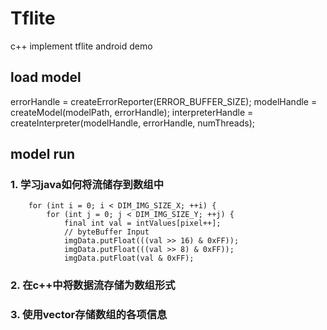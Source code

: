 # Tflite
c++ implement tflite android demo

## load model 
errorHandle = createErrorReporter(ERROR_BUFFER_SIZE);
modelHandle = createModel(modelPath, errorHandle);
interpreterHandle = createInterpreter(modelHandle, errorHandle, numThreads);


## model run
### 1. 学习java如何将流储存到数组中
        for (int i = 0; i < DIM_IMG_SIZE_X; ++i) {
            for (int j = 0; j < DIM_IMG_SIZE_Y; ++j) {
                final int val = intValues[pixel++]; 
                // byteBuffer Input
                imgData.putFloat(((val >> 16) & 0xFF));
                imgData.putFloat(((val >> 8) & 0xFF));
                imgData.putFloat(val & 0xFF);

### 2. 在c++中将数据流存储为数组形式
### 3. 使用vector存储数组的各项信息